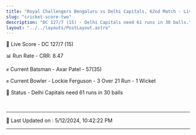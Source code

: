 ```yaml
---
title: "Royal Challengers Bengaluru vs Delhi Capitals, 62nd Match - Live Cricket Score"
slug: "cricket-score-two"
description: "DC 127/7 (15) - Delhi Capitals need 61 runs in 30 balls."
layout: "../../layouts/PostLayout.astro"
---
```


🔴 Live Score - DC 127/7 (15)  

📊 Run Rate - CRR: 8.47  

✊ Current Batsman - Axar Patel - 57(35)  

✊ Current Bowler - Lockie Ferguson - 3 Over 21 Run - 1 Wicket  

📑 Status - Delhi Capitals need 61 runs in 30 balls

<br />

***

📝 Last Updated on : 5/12/2024, 10:42:22 PM

***

